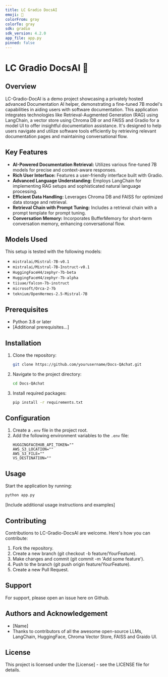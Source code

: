 ```yaml
---
title: LC Gradio DocsAI
emoji: 🚀
colorFrom: gray
colorTo: gray
sdk: gradio
sdk_version: 4.2.0
app_file: app.py
pinned: false
---
```


# LC Gradio DocsAI 🚀

## Overview
LC-Gradio-DocAI is a demo project showcasing a privately hosted advanced Documentation AI helper, demonstrating a fine-tuned 7B model's capabilities in aiding users with software documentation. This application integrates technologies like Retrieval-Augmented Generation (RAG) using LangChain, a vector store using Chroma DB or and FAISS and Gradio for a model UI to offer insightful documentation assistance. It's designed to help users navigate and utilize software tools efficiently by retrieving relevant documentation pages and maintaining conversational flow.

## Key Features
- **AI-Powered Documentation Retrieval:** Utilizes various fine-tuned 7B models for precise and context-aware responses.
- **Rich User Interface:** Features a user-friendly interface built with Gradio.
- **Advanced Language Understanding:** Employs LangChain for implementing RAG setups and sophisticated natural language processing.
- **Efficient Data Handling:** Leverages Chroma DB and FAISS for optimized data storage and retrieval.
- **Retrieval Chain with Prompt Tuning:** Includes a retrieval chain with a prompt template for prompt tuning.
- **Conversation Memory:** Incorporates BufferMemory for short-term conversation memory, enhancing conversational flow.

## Models Used
This setup is tested with the following models:
- `mistralai/Mistral-7B-v0.1`
- `mistralai/Mistral-7B-Instruct-v0.1`
- `HuggingFaceH4/zephyr-7b-beta`
- `HuggingFaceH4/zephyr-7b-alpha`
- `tiiuae/falcon-7b-instruct`
- `microsoft/Orca-2-7b`
- `teknium/OpenHermes-2.5-Mistral-7B`

## Prerequisites
- Python 3.8 or later
- [Additional prerequisites...]

## Installation
1. Clone the repository:
   ```bash
   git clone https://github.com/yourusername/Docs-QAchat.git
   ```
2. Navigate to the project directory:
   ```bash
   cd Docs-QAchat
   ```
3. Install required packages:
   ```bash
   pip install -r requirements.txt
   ```

## Configuration
1. Create a `.env` file in the project root.
2. Add the following environment variables to the `.env` file:
   ```
   HUGGINGFACEHUB_API_TOKEN=""
   AWS_S3_LOCATION=""
   AWS_S3_FILE=""
   VS_DESTINATION=""
   ```

## Usage
Start the application by running:
```bash
python app.py
```
[Include additional usage instructions and examples]

## Contributing
Contributions to LC-Gradio-DocsAI are welcome. Here's how you can contribute:

1. Fork the repository.
2. Create a new branch (git checkout -b feature/YourFeature).
3. Make changes and commit (git commit -m 'Add some feature').
4. Push to the branch (git push origin feature/YourFeature).
5. Create a new Pull Request.

## Support
For support, please open an issue here on Github.

## Authors and Acknowledgement
- [Name]
- Thanks to contributors of all the awesome open-source LLMs, LangChain, HuggingFace, Chroma Vector Store, FAISS and Graido UI.

## License
This project is licensed under the [License] - see the LICENSE file for details.

